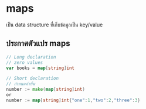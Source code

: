# maps
เป็น data structure ที่เก็บข้อมูลเป็น key/value

## ประกาศตัวแปร maps
```go
// Long declaration
// zero values
var books = map[string]int

// Short declaration
// กำหนดค่าเริ่ม
number := make(map[string]int)
or
number := map[string]int{"one":1,"two":2,"three":3}
```
